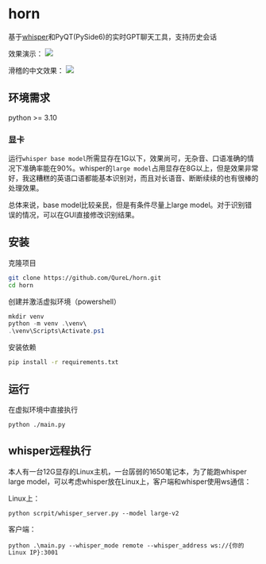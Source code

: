 # horn
基于[whisper](https://openai.com/research/whisper)和PyQT(PySide6)的实时GPT聊天工具，支持历史会话


效果演示：
[![](https://i.ytimg.com/vi/kg4KivftTps/maxresdefault.jpg)](https://youtu.be/kg4KivftTps?si=LZI5ShF5fhIqFjWj "")

滑稽的中文效果：
[![](https://i.ytimg.com/vi/9svpySx0J8A/maxresdefault.jpg)](https://youtu.be/9svpySx0J8A "")

## 环境需求

python >= 3.10

### 显卡

运行`whisper base model`所需显存在1G以下，效果尚可，无杂音、口语准确的情况下准确率能在90%。whisper的`large model`占用显存在8G以上，但是效果非常好，我这糟糕的英语口语都能基本识别对，而且对长语音、断断续续的也有很棒的处理效果。

总体来说，base model比较亲民，但是有条件尽量上large model。对于识别错误的情况，可以在GUI直接修改识别结果。

## 安装

克隆项目

```bash
git clone https://github.com/QureL/horn.git
cd horn
```

创建并激活虚拟环境（powershell）

```powershell
mkdir venv
python -m venv .\venv\
.\venv\Scripts\Activate.ps1
```

安装依赖

```bash
pip install -r requirements.txt
```

## 运行

在虚拟环境中直接执行

```
python ./main.py
```

## whisper远程执行

本人有一台12G显存的Linux主机，一台孱弱的1650笔记本，为了能跑whisper large model，可以考虑whisper放在Linux上，客户端和whisper使用ws通信：

Linux上：

```
python scrpit/whisper_server.py --model large-v2
```

客户端：

```
python .\main.py --whisper_mode remote --whisper_address ws://{你的Linux IP}:3001
```

